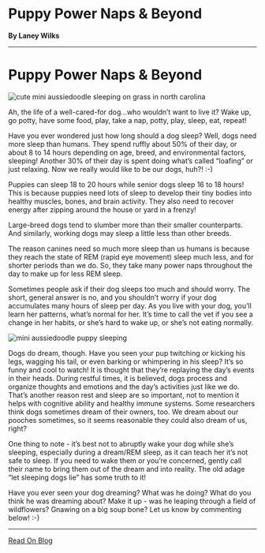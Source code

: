 # Puppy Power Naps & Beyond

**By Laney Wilks**

---

# Puppy Power Naps & Beyond

  

![cute mini aussiedoodle sleeping on grass in north carolina](https://static.wixstatic.com/media/4917f1_568db762129a4974ac6609dc2b22ad06~mv2.jpg/v1/fill/w_678,h_930,al_c,q_85,usm_0.66_1.00_0.01,enc_auto/4917f1_568db762129a4974ac6609dc2b22ad06~mv2.jpg)

Ah, the life of a well-cared-for dog...who wouldn’t want to live it? Wake up, go potty, have some food, play, take a nap, potty, play, sleep, eat, repeat!

  

Have you ever wondered just how long should a dog sleep? Well, dogs need more sleep than humans. They spend ruffly about 50% of their day, or about 8 to 14 hours depending on age, breed, and environmental factors, sleeping! Another 30% of their day is spent doing what’s called “loafing” or just relaxing. Now we really would like to be our dogs, huh?! :-)

  

Puppies can sleep 18 to 20 hours while senior dogs sleep 16 to 18 hours! This is because puppies need lots of sleep to develop their tiny bodies into healthy muscles, bones, and brain activity. They also need to recover energy after zipping around the house or yard in a frenzy!

  

Large-breed dogs tend to slumber more than their smaller counterparts. And similarly, working dogs may sleep a little less than other breeds.

  

The reason canines need so much more sleep than us humans is because they reach the state of REM (rapid eye movement) sleep much less, and for shorter periods than we do. So, they take many power naps throughout the day to make up for less REM sleep.

  

Sometimes people ask if their dog sleeps too much and should worry. The short, general answer is no, and you shouldn’t worry if your dog accumulates many hours of sleep per day. As you live with your dog, you’ll learn her patterns, what’s normal for her. It’s time to call the vet if you see a change in her habits, or she’s hard to wake up, or she’s not eating normally.

  

![mini aussiedoodle puppy sleeping](https://static.wixstatic.com/media/4917f1_39511167b8704476990c147ef0529e80~mv2.jpg/v1/fill/w_858,h_604,al_c,q_85,usm_0.66_1.00_0.01,enc_auto/4917f1_39511167b8704476990c147ef0529e80~mv2.jpg)

Dogs do dream, though. Have you seen your pup twitching or kicking his legs, wagging his tail, or even barking or whimpering in his sleep? It’s so funny and cool to watch! It is thought that they’re replaying the day’s events in their heads. During restful times, it is believed, dogs process and organize thoughts and emotions and the day’s activities just like we do. That’s another reason rest and sleep are so important, not to mention it helps with cognitive ability and healthy immune systems. Some researchers think dogs sometimes dream of their owners, too. We dream about our pooches sometimes, so it seems reasonable they could also dream of us, right?

  

One thing to note - it’s best not to abruptly wake your dog while she’s sleeping, especially during a dream/REM sleep, as it can teach her it’s not safe to sleep. If you need to wake them or you’re concerned, gently call their name to bring them out of the dream and into reality. The old adage “let sleeping dogs lie” has some truth to it!

  

Have you ever seen your dog dreaming? What was he doing? What do you think he was dreaming about? Make it up - was he leaping through a field of wildflowers? Gnawing on a big soup bone? Let us know by commenting below! :-)

---

[Read On Blog](https://www.fineanddandyaussiedoodles.com/post/puppy-power-naps-beyond)